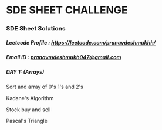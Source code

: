 # SDE SHEET CHALLENGE

### SDE Sheet Solutions

##### Leetcode Profile : https://leetcode.com/pranavdeshmukhh/

##### Email ID : pranavmdeshmukh047@gmail.com

##### DAY 1: (Arrays)

Sort and array of 0's 1's and 2's

Kadane's Algorithm

Stock buy and sell

Pascal's Triangle
